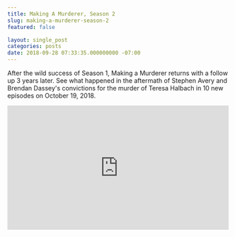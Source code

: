 ```yaml
---
title: Making A Murderer, Season 2
slug: making-a-murderer-season-2
featured: false

layout: single_post
categories: posts
date: 2018-09-28 07:33:35.000000000 -07:00
---
```


After the wild success of Season 1, Making a Murderer returns with a follow up 3 years later. See what happened in the aftermath of Stephen Avery and Brendan Dassey's convictions for the murder of Teresa Halbach in 10 new episodes on October 19, 2018.

<iframe loading="lazy" width="500" height="281" src="https://www.youtube.com/embed/v50gyOqlxxs?feature=oembed" frameborder="0" allow="autoplay; encrypted-media" allowfullscreen=""></iframe>
